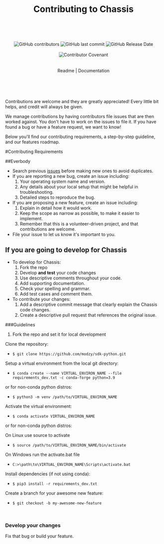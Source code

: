 <div align="center">

<h1>Contributing to Chassis</h1>

<br>
<br>
<br>
<br>



<img alt="GitHub contributors" src="https://img.shields.io/github/contributors/modzy/chassis">

<img alt="GitHub last commit" src="https://img.shields.io/github/last-commit/modzy/chassis">

<img alt="GitHub Release Date" src="https://img.shields.io/github/issues-raw/modzy/chassis">

<br>
<br>

<a href="/CODE_OF_CONDUCT.md" style="text-decoration:none">
    <img src="https://img.shields.io/badge/Contributor%20Covenant-v2.0%20adopted-ff69b4.svg" alt="Contributor Covenant" style="max-width:100%;">
</a>


</div>
<br>
<br>

<div align="center">
<a href="/README.md" style="text-decoration:none">Readme</a> |
<a href="https://chassis.ml" style="text-decoration:none">Documentation</a>

</div>

<br>
<br>
<br>
<br>



Contributions are welcome and they are greatly appreciated! Every little bit helps, and credit will always be given.

We manage contributions by having contributors file issues that are then worked against. You don't have to work on the issues to  file it. If you have found a bug or have a feature request, we want to know!

Below you'll find our contributing requirements, a step-by-step guideline, and our features roadmap.

#Contributing Requirements

##Everbody
- Search previous [issues](https://github.com/modzy/chassis/issues) before making new ones to avoid duplicates.
- If you are reporting a new bug, create an issue including:
  1. Your operating system name and version.
  2. Any details about your local setup that might be helpful in troubleshooting.
  3. Detailed steps to reproduce the bug.
- If you are proposing a new feature, create an issue including:
  1. Explain in detail how it would work.
  2. Keep the scope as narrow as possible, to make it easier to implement.
  3. Remember that this is a volunteer-driven project, and that contributions are welcome.
- File your issue to let us know it's important to you.

## If you are going to develop for Chassis
- To develop for Chassis:
  1. Fork the repo 
  2. Develop **and test** your code changes
  3. Use descriptive comments throughout your code.
  4. Add supporting documentation.
  5. Check your spelling and grammar.
  6. Add test cases and comment them.
- To contribute your changes:
  1. Add a descriptive commit message that clearly explain the Chassis code changes. 
  2. Create a descriptive pull request that references the original issue.


###Guidelines

 1. Fork the repo and set it for local development

Clone the repository:

- `$ git clone https://github.com/modzy/sdk-python.git`

Setup a virtual environment from the local git directory:

- `$ conda create --name VIRTUAL_ENVIRON_NAME --file requirements_dev.txt -c conda-forge python=3.9`

or for non-conda python distros:
- `$ python3 -m venv /path/to/VIRTUAL_ENVIRON_NAME`

Activate the virtual environment:

- `$ conda activate VIRTUAL_ENVIRON_NAME`

or for non-conda python distros: 

On Linux use source to activate

- `$ source /path/to/VIRTUAL_ENVIRON_NAME/bin/activate`

On Windows run the activate.bat file

- `C:>\path\to\VIRTUAL_ENVIRON_NAME\Scripts\activate.bat`


Install dependencies (if not using conda):

- `$ pip3 install -r requirements_dev.txt`


Create a branch for your awesome new feature:

- `$ git checkout -b my-awesome-new-feature`

<br>

### Develop your changes

Fix that bug or build your feature.

